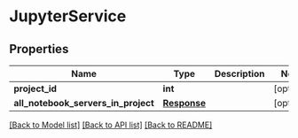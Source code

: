 # JupyterService

## Properties
Name | Type | Description | Notes
------------ | ------------- | ------------- | -------------
**project_id** | **int** |  | [optional] 
**all_notebook_servers_in_project** | [**Response**](Response.md) |  | [optional] 

[[Back to Model list]](../README.md#documentation-for-models) [[Back to API list]](../README.md#documentation-for-api-endpoints) [[Back to README]](../README.md)

